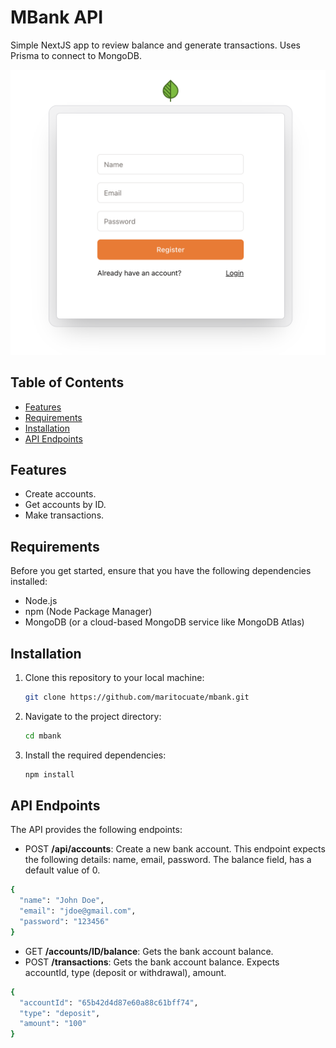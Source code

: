 # MBank API

Simple NextJS app to review balance and generate transactions. Uses Prisma to connect to MongoDB.

![screenshot](https://github.com/maritocuate/mbank/blob/main/public/images/screenshot1.png)

## Table of Contents

- [Features](#features)
- [Requirements](#requirements)
- [Installation](#installation)
- [API Endpoints](#api-endpoints)

## Features

- Create accounts.
- Get accounts by ID.
- Make transactions.

## Requirements

Before you get started, ensure that you have the following dependencies installed:

- Node.js
- npm (Node Package Manager)
- MongoDB (or a cloud-based MongoDB service like MongoDB Atlas)

## Installation

1. Clone this repository to your local machine:

   ```bash
   git clone https://github.com/maritocuate/mbank.git
   ```

2. Navigate to the project directory:

   ```bash
   cd mbank
   ```

3. Install the required dependencies:

   ```bash
   npm install
   ```

## API Endpoints

The API provides the following endpoints:

- POST **/api/accounts**: Create a new bank account. This endpoint expects the following details: name, email, password. The balance field, has a default value of 0.

```bash
{
  "name": "John Doe",
  "email": "jdoe@gmail.com",
  "password": "123456"
}
```

- GET **/accounts/ID/balance**: Gets the bank account balance.
- POST **/transactions**: Gets the bank account balance. Expects accountId, type (deposit or withdrawal), amount.

```bash
{
  "accountId": "65b42d4d87e60a88c61bff74",
  "type": "deposit",
  "amount": "100"
}
```
